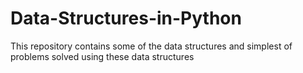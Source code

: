 # Data-Structures-in-Python
This repository contains some of the data structures and simplest of problems solved using these data structures
